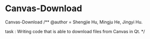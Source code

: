 # Canvas-Download
Canvas-Download
/**
@author = Shengjie Hu, Mingju He, Jingyi Hu. 


task : Writing code that is able to download files from Canvas in Qt.
*/  





